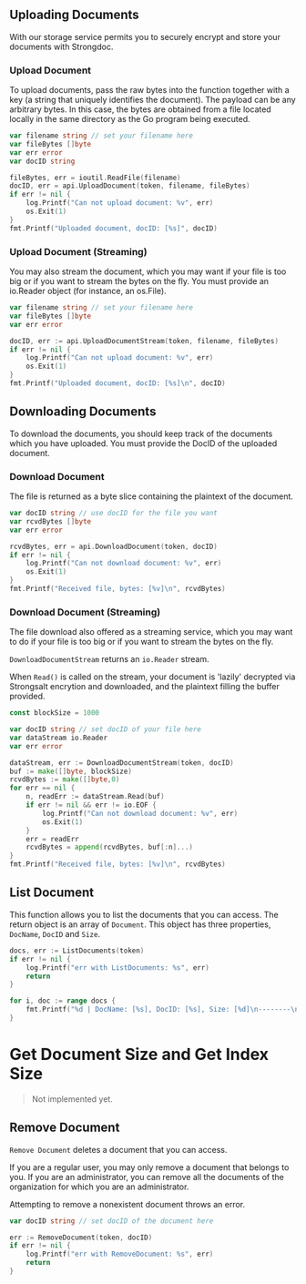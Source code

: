 ## Uploading Documents

With our storage service permits you to securely encrypt and store your documents with Strongdoc.

### Upload Document

To upload documents, pass the raw bytes into the function together
with a key (a string that uniquely identifies the document). The payload 
can be any arbitrary bytes. In this case, the bytes are obtained 
from a file located locally in the same directory as the Go
program being executed.

```go
var filename string // set your filename here
var fileBytes []byte
var err error
var docID string

fileBytes, err = ioutil.ReadFile(filename)
docID, err = api.UploadDocument(token, filename, fileBytes)
if err != nil {
    log.Printf("Can not upload document: %v", err)
    os.Exit(1)
}
fmt.Printf("Uploaded document, docID: [%s]", docID)
```

### Upload Document (Streaming)

You may also stream the document, which you may want if your file is too big or if you want to stream the bytes on the fly. You must provide an io.Reader object (for instance, an os.File).

```go
var filename string // set your filename here
var fileBytes []byte
var err error

docID, err := api.UploadDocumentStream(token, filename, fileBytes)
if err != nil {
    log.Printf("Can not upload document: %v", err)
    os.Exit(1)
}
fmt.Printf("Uploaded document, docID: [%s]\n", docID)
```

## Downloading Documents

To download the documents, you should keep track of the documents
which you have uploaded. You must provide the DocID of the uploaded
document.

### Download Document

The file is returned as a byte slice containing the plaintext of the document.

```go
var docID string // use docID for the file you want
var rcvdBytes []byte
var err error

rcvdBytes, err = api.DownloadDocument(token, docID)
if err != nil {
    log.Printf("Can not download document: %v", err)
    os.Exit(1)
}
fmt.Printf("Received file, bytes: [%v]\n", rcvdBytes)
```

### Download Document (Streaming)

The file download also offered as a streaming service, which you may want to do if your file is too big or if you want to stream the bytes on the fly.

`DownloadDocumentStream` returns an `io.Reader` stream.

When `Read()` is called on the stream, your document is 'lazily' decrypted via Strongsalt encrytion and downloaded, and the plaintext filling the buffer provided.

```go
const blockSize = 1000

var docID string // set docID of your file here
var dataStream io.Reader
var err error

dataStream, err := DownloadDocumentStream(token, docID)
buf := make([]byte, blockSize)
rcvdBytes := make([]byte,0)
for err == nil {
    n, readErr := dataStream.Read(buf)
    if err != nil && err != io.EOF {
        log.Printf("Can not download document: %v", err)
        os.Exit(1)
    }
    err = readErr
    rcvdBytes = append(rcvdBytes, buf[:n]...)
}
fmt.Printf("Received file, bytes: [%v]\n", rcvdBytes)
```

## List Document

This function allows you to list the documents that you can access. The return object is an array of `Document`. This object has three properties, `DocName`, `DocID` and `Size`.

```go
docs, err := ListDocuments(token)
if err != nil {
    log.Printf("err with ListDocuments: %s", err)
    return
}

for i, doc := range docs {
    fmt.Printf("%d | DocName: [%s], DocID: [%s], Size: [%d]\n--------\n", i, doc.DocName, doc.DocID, doc.Size)
}
```

# Get Document Size and Get Index Size

<!-- This function allows you to check the size of your documents and index. 

```go
docs, err := api.GetDocumentsSize(token)
if err != nil {
    log.Printf("err with ListDocuments: %s", err)
    return
}
fmt.Printf("The total size of your documents is %d")
``` -->

> Not implemented yet.


## Remove Document

`Remove Document` deletes a document that you can access.

If you are a regular user, you may only remove a document that belongs to you. If you are an administrator, you can remove all the documents of the organization for which you are an administrator.

Attempting to remove a nonexistent document throws an error.

```go
var docID string // set docID of the document here

err := RemoveDocument(token, docID)
if err != nil {
    log.Printf("err with RemoveDocument: %s", err)
    return
}
```
